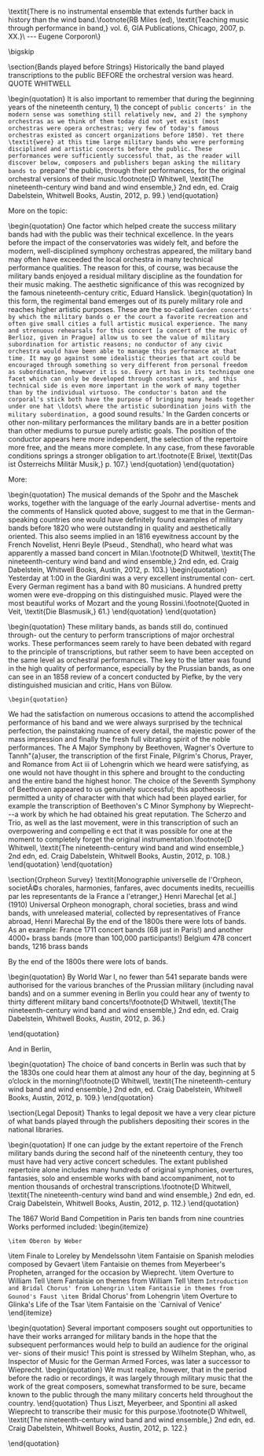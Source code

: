 \textit{There is no instrumental ensemble that extends further back in history than the wind band.\footnote{RB Miles (ed), \textit{Teaching music through performance in band,} vol. 6, GIA Publications, Chicago, 2007, p. XX.}\\ 
    --- Eugene Corporon\\}


\bigskip

\section{Bands played before Strings}
Historically the band played transcriptions to the public BEFORE the orchestral version was heard. QUOTE WHITWELL

\begin{quotation}
	It is also important to remember that during the beginning years of the nineteenth century, 1) the concept of `public concerts' in the modern sense was something still relatively new, and 2) the symphony orchestras as we think of them today did not yet exist (most orchestras were opera orchestras; very few of today's famous orchestras existed as concert organizations before 1850). Yet there \textit{were} at this time large military bands who were performing disciplined and artistic concerts before the public. These performances were sufficiently successful that, as the reader will discover below, composers and publishers began asking the military bands to `prepare' the public, through their performances, for the original orchestral versions of their music.\footnote{D Whitwell, \textit{The nineteenth-century wind band and wind ensemble,} 2nd edn, ed. Craig Dabelstein, Whitwell Books, Austin, 2012, p. 99.}
\end{quotation}

More on the topic:

\begin{quotation}
	One factor which helped create the success military bands had with the public was their technical excellence. In the years before the impact of the conservatories was widely felt, and before the modern, well-disciplined symphony orchestras appeared, the military band may often have exceeded the local orchestra in many technical performance qualities. The reason for this, of course, was because the military bands enjoyed a residual military discipline as the foundation for their music making. The aesthetic significance of this was recognized by the famous nineteenth-century critic, Eduard Hanslick.
	\begin{quotation}
	In this form, the regimental band emerges out of its purely military role and reaches higher artistic purposes. These are the so-called `Garden concerts' by which the military bands o er the court a favorite recreation and often give small cities a full artistic musical experience. The many and strenuous rehearsals for this concert [a concert of the music of Berlioz, given in Prague] allow us to see the value of military subordination for artistic reasons; no conductor of any civic orchestra would have been able to manage this performance at that time. It may go against some idealistic theories that art could be encouraged through something so very different from personal freedom as subordination, however it is so. Every art has in its technique one facet which can only be developed through constant work, and this technical side is even more important in the work of many together than by the individual virtuoso. The conductor's baton and the corporal's stick both have the purpose of bringing many heads together under one hat \ldots\ where the artistic subordination joins with the military subordination, `a good sound results.' In the Garden concerts or other non-military performances the military bands are in a better position than other mediums to pursue purely artistic goals. The position of the conductor appears here more independent, the selection of the repertoire more free, and the means more complete. In any case, from these favorable conditions springs a stronger obligation to art.\footnote{E Brixel, \textit{Das ist Österreichs Militär Musik,} p. 107.}
	\end{quotation}
\end{quotation}

More:

\begin{quotation}
	The musical demands of the Spohr and the Maschek works, together with the language of the early Journal advertise- ments and the comments of Hanslick quoted above, suggestto me that in the German-speaking countries one would have definitely found examples of military bands before 1820 who were outstanding in quality and aesthetically oriented. This also seems implied in an 1816 eyewitness account by the French Novelist, Henri Beyle (Pseud., Stendhal), who heard what was apparently a massed band concert in Milan.\footnote{D Whitwell, \textit{The nineteenth-century wind band and wind ensemble,} 2nd edn, ed. Craig Dabelstein, Whitwell Books, Austin, 2012, p. 103.}
	\begin{quotation}
	Yesterday at 1:00 in the Giardini was a very excellent instrumental con- cert. Every German regiment has a band with 80 musicians. A hundred pretty women were eve-dropping on this distinguished music. Played were the most beautiful works of Mozart and the young Rossini.\footnote{Quoted in Veit, \textit{Die Blasmusik,} 61.}
	\end{quotation}
\end{quotation}

\begin{quotation}
	These military bands, as bands still do, continued through- out the century to perform transcriptions of major orchestral works. These performances seem rarely to have been debated with regard to the principle of transcriptions, but rather seem to have been accepted on the same level as orchestral performances. The key to the latter was found in the high quality of performance, especially by the Prussian bands, as one can see in an 1858 review of a concert conducted by Piefke, by the very distinguished musician and critic, Hans von Bülow.
	
	\begin{quotation}We had the satisfaction on numerous occasions to attend the accomplished performance of his band and we were always surprised by the technical perfection, the painstaking nuance of every detail, the majestic power of the mass impression and finally the fresh full vibrating spirit of the noble performances.The A Major Symphony by Beethoven, Wagner's Overture to Tannh\"{a}user, the transcription of the first Finale, Pilgrim's Chorus, Prayer, and Romance from Act iii of Lohengrin which we heard were satisfying, as one would not have thought in this sphere and brought to the conducting and the entire band the highest honor. The choice of the Seventh Symphony of Beethoven appeared to us genuinely successful; this apotheosis permitted a unity of character with that which had been played earlier, for example the transcription of Beethoven's C Minor Symphony by Wieprecht---a work by which he had obtained his great reputation. The Scherzo and Trio, as well as the last movement, werein this transcription of such an overpowering and compelling e ect that it was possible for one at the moment to completely forget the original instrumentation.\footnote{D Whitwell, \textit{The nineteenth-century wind band and wind ensemble,} 2nd edn, ed. Craig Dabelstein, Whitwell Books, Austin, 2012, p. 108.}
	\end{quotation}
\end{quotation}




\section{Orpheon Survey}
\textit{Monographie universelle de l'Orpheon, societÃ©s chorales, harmonies, fanfares, avec documents inedits, recueillis par les representants de la France a l'etranger,} Henri Marechal [et al.] (1910)
Universal Orpheon monograph, choral societies, brass and wind bands, with unreleased material, collected by representatives of France abroad, Henri Marechal
By the end of the 1800s there were lots of bands. 
As an example:
France
1711 concert bands (68 just in Paris!) and another 4000+ brass bands (more than 100,000 participants!)
Belgium
478 concert bands, 1216 brass bands

By the end of the 1800s there were lots of bands. 

\begin{quotation}
	By World War I, no fewer than 541 separate bands were authorised for the various branches of the Prussian military (including naval bands) and on a summer evening in Berlin you could hear any of twenty to thirty different military band concerts!\footnote{D Whitwell, \textit{The nineteenth-century wind band and wind ensemble,} 2nd edn, ed. Craig Dabelstein, Whitwell Books, Austin, 2012, p. 36.}

\end{quotation}

And in Berlin,

\begin{quotation}
	The choice of band concerts in Berlin was such that by the 1830s one could hear them at almost any hour of the day, beginning at 5 o’clock in the morning!\footnote{D Whitwell, \textit{The nineteenth-century wind band and wind ensemble,} 2nd edn, ed. Craig Dabelstein, Whitwell Books, Austin, 2012, p. 109.}
\end{quotation}


\section{Legal Deposit}
Thanks to legal deposit we have a very clear picture of what bands played through the publishers depositing their scores in the national libraries.

\begin{quotation}
	If one can judge by the extant repertoire of the French military bands during the second half of the nineteenth century, they too must have had very active concert schedules. The extant published repertoire alone includes many hundreds of original symphonies, overtures, fantasies, solo and ensemble works with band accompaniment, not to mention thousands of orchestral transcriptions.\footnote{D Whitwell, \textit{The nineteenth-century wind band and wind ensemble,} 2nd edn, ed. Craig Dabelstein, Whitwell Books, Austin, 2012, p. 112.}
\end{quotation}

The 1867 World Band Competition in Paris
ten bands from nine countries
Works performed included:
\begin{itemize}
	
	\item Oberon by Weber
\item Finale to Loreley by Mendelssohn
\item Fantaisie on Spanish melodies composed by Gevaert
\item Fantaisie on themes from Meyerbeer's Propheten, arranged for the occasion by Wieprecht.
\item Overture to William Tell
\item Fantaisie on themes from William Tell
\item `Introduction and Bridal Chorus' from Lohengrin
\item Fantaisie in themes from Gounod's Faust
\item `Bridal Chorus' from Lohengrin
\item Overture to Glinka's Life of the Tsar
\item Fantaisie on the `Carnival of Venice'
\end{itemize}


\begin{quotation}
	Several important composers sought out opportunities to have their works arranged for military bands in the hope that the subsequent performances would help to build an audience for the original ver- sions of their music! This point is stressed by Wilhelm Stephan, who, as Inspector of Music for the German Armed Forces, was later a successor to Wieprecht.
	\begin{quotation}We must realize, however, that in the period before the radio or recordings, it was largely through military music that the work of the great composers, somewhat transformed to be sure, became known to the public through the many military concerts held throughout the country.
	\end{quotation}Thus Liszt, Meyerbeer, and Spontini all asked Wieprecht to transcribe their music for this purpose.\footnote{D Whitwell, \textit{The nineteenth-century wind band and wind ensemble,} 2nd edn, ed. Craig Dabelstein, Whitwell Books, Austin, 2012, p. 122.}


\end{quotation}



